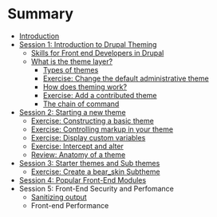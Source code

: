 # Summary

* [Introduction](README.md)
* [Session 1: Introduction to Drupal Theming](introduction_to_drupal_theming.md)
   * [Skills for Front end Developers in Drupal](skills_for_front_end_developers_in_drupal.md)
   * [What is the theme layer?](what_is_the_theme_layer.md)
       * [Types of themes](types_of_themes.md)
       * [Exercise: Change the default administrative theme](exercise_change_the_default_administrative_theme.md)
       * [How does theming work?](how_does_theming_work.md)
       * [Exercise: Add a contributed theme](exercise_add_a_contributed_theme.md)
       * [The chain of command](the_chain_of_command.md)
* [Session 2: Starting a new theme](session_2_starting_a_new_theme.md)
   * [Exercise: Constructing a basic theme](exercise_constructing_a_basic_theme.md)
   * [Exercise: Controlling markup in your theme](exercise_controlling_markup_in_your_theme.md)
   * [Exercise: Display custom variables](exercise_display_custom_variables.md)
   * [Exercise: Intercept and alter](exercise_intercept_and_alter.md)
   * [Review: Anatomy of a theme](review_anatomy_of_a_theme.md)
* [Session 3: Starter themes and Sub themes](starter_themes_and_sub_themes.md)
   * [Exercise: Create a bear_skin Subtheme](exercise_create_a_bearskin_subtheme.md)
* [Session 4: Popular Front-End Modules](session_4_popular_front-end_modules.md)
* Session 5: Front-End Security and Perfomance
   * [Sanitizing output](sanitizing_output.md)
   * Front-end Performance

